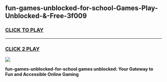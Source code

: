 
## fun-games-unblocked-for-school-Games-Play-Unblocked-&-Free-3f009
<h3>
<a href="https://premium76.site?title=fun-games-unblocked-for-school&ref=24A">CLICK TO PLAY</a></h3>
<hr>

<h3>
<a href="https://premium76.site?title=fun-games-unblocked-for-school&ref=24A">CLICK 2 PLAY</a>
  
</h3>

<a href="https://premium76.site?title=fun-games-unblocked-for-school&ref=24A"><img src="https://clearcache.store/games.png"></a>


**fun-games-unblocked-for-school games unblocked: Your Gateway to Fun and Accessible Online Gaming**
